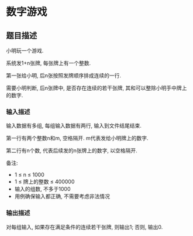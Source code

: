 # 数字游戏

## 题目描述

小明玩一个游戏.

系统发1+n张牌, 每张牌上有一个整数.

第一张给小明, 后n张按照发牌顺序排成连续的一行.

需要小明判断, 后n张牌中, 是否存在连续的若干张牌, 其和可以整除小明手中牌上的数字.

### 输入描述

输入数据有多组, 每组输入数据有两行, 输入到文件结尾结束.

第一行有两个整数n和m, 空格隔开. m代表发给小明牌上的数字.

第二行有n个数, 代表后续发的n张牌上的数字, 以空格隔开.

备注:

- 1 ≤ n ≤ 1000
- 1 ≤ 牌上的整数 ≤ 400000
- 输入的组数, 不多于1000
- 用例确保输入都正确, 不需要考虑非法情况

### 输出描述

对每组输入, 如果存在满足条件的连续若干张牌, 则输出1; 否则, 输出0.
